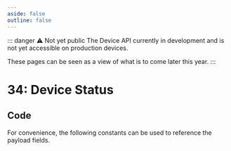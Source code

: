 ```yaml
---
aside: false
outline: false
---
```


<script setup>
import ProtocolBytes from '../../../components/ProtocolBytes.vue';
import SplitColumnView from '../../../components/SplitColumnView.vue';
import GenerateConsts from '../../../components/GenerateConsts.vue'
</script>

::: danger ⚠️ Not yet public
The Device API currently in development and is not yet accessible on production devices.

These pages can be seen as a view of what is to come later this year.
:::

# 34: Device Status

<SplitColumnView>
<template #left>

Used to [GET](./overview-device-services#get)) the general status of the device.

### Payload


| Field | Name       | Description                      | Type   | Example | Actual |
| ----- | ---------- | -------------------------------- | ------ | ------- | - |
| 1     | Battery | | uint8 | 47 | 47 |
| 2     | Signal | | uint8 | 60 | 60 |
| 3     | Device Mode | | uint8 | 0 | 0 |

If the request could not be fulfilled, the response status would be 2 (NOT OK), all header fields would also be returned, but the payload should not be expected.

</template>
<template #right>

### Example
If you wanted to GET all possible fields from the device.

<ProtocolBytes
byteString="3 17 0 34 0 2 0 5 1 1 2 1 51 0 0 206 243"
:boldPositions="[3,12]"
:allowCollapse="false"
/>

The device would then respond with a message of type 34, with the fields filled in.

<ProtocolBytes
byteString="76 66 3 29 0 34 0 3 0 3 4 1 1 51 1 1 1 12 3 0 1 2 3 1 47 1 100 1 0 196 29"
:boldPositions="[3,24,26,28]"
:allowCollapse="false"
/>

</template>
</SplitColumnView>

## Code

For convenience, the following constants can be used to reference the payload fields.

<GenerateConsts :prefix="'MD_DEVICE_STATUS_'" :enumName="'MD_DEVICE_STATUS'" :dataPath="'messages/34/data'"/>
